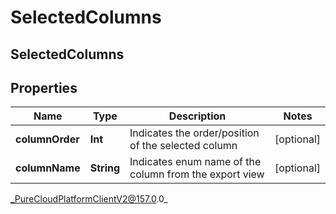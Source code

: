 # SelectedColumns

## SelectedColumns

## Properties

|Name | Type | Description | Notes|
|------------ | ------------- | ------------- | -------------|
| **columnOrder** | **Int** | Indicates the order/position of the selected column | [optional] |
| **columnName** | **String** | Indicates enum name of the column from the export view | [optional] |



_PureCloudPlatformClientV2@157.0.0_
